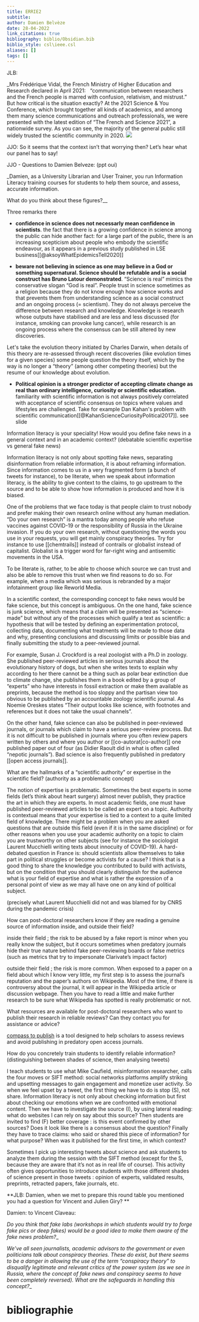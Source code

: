 ```yaml
---
title: ERRIE2
subtitle:
author: Damien Belvèze
date: 28-04-2022
link_citations: true
bibliography: biblio/Obsidian.bib
biblio_style: csl\ieee.csl
aliases: []
tags: []
---
```


JLB:

_Mrs Frédérique Vidal, the French Ministry of Higher Education and Research declared in April 2021:   “communication between researchers and the French people is marred with confusion, relativism, and mistrust.” But how critical is the situation exactly? At the 2021 Science & You Conference, which brought together all kinds of academics, and among them many science communications and outreach professionals, we were presented with the latest edition of “The French and Science 2021”, a nationwide survey. As you can see, the majority of the general public still widely trusted the scientific community in 2020. ![](https://lh6.googleusercontent.com/VNwP0xmazWOleZ1V7oKV3AUZeXKCIp2_4eQUjvVVVHD9tuv2htCvhiQ4FEW8uKmu1K-gVvLdlso-zXPLuDaIjxaAbt00H16zV9YDsHrOVyQMWLrYBysMppaWTXqzXwH94nvGM-GG)

  
  
  
  
  
  
  
  
  
  
  
  
  

JJO: So it seems that the context isn’t that worrying then? Let’s hear what our panel has to say!

  

JJO - Questions to Damien Belveze: (ppt oui)

_Damien, as a University Librarian and User Trainer, you run Information Literacy training courses for students to help them source, and assess, accurate information. 

What do you think about these figures?__

Three remarks there
 
- **confidence in science does not necessarly mean confidence in scientists**. the fact that there is a growing confidence in science among the public can hide another fact: for a large part of the public, there is an increasing scepticism about people who embody the scientific endeavour, as it appears in a previous study published in LSE business[[@aksoyWhatEpidemicsTell2020]]

- **beware not believing in science as one may believe in a God or something supernatural. Science should be refutable and is a social construct has Bruno Latour demonstrated**. “Science is real” mimics the conservative slogan “God is real”. People trust in science sometimes as a religion because they do not know enough how science works and that prevents them from understanding science as a social construct and an ongoing process (= scientism). They do not always perceive the difference between research and knowledge. Knowledge is research whose outputs have stabilised and are less and less discussed (for instance, smoking can provoke lung cancer), while research is an ongoing process where the consensus can be still altered by new discoveries.

Let's take the evolution theory initiated by Charles Darwin, when details of this theory are re-assessed through recent discoveries (like evolution times for a given species) some people question the theory itself, which by the way is no longer a “theory” (among other competing theories) but the resume of our knowledge about evolution.

- **Political opinion is a stronger predictor of accepting climate change as real than ordinary intelligence, curiosity or scientific education.** familiarity with scientific information is not always positively correlated with acceptance of scientific consensus on topics where values and lifestyles are challenged. Take for example Dan Kahan's problem with scientific communication[[@KahanScienceCuriosityPolitical2017]]. see slide

Information literacy is your speciality! How would you define fake news in a general context and in an academic context? (debatable scientific expertise vs general fake news)

  

Information literacy is not only about spotting fake news, separating disinformation from reliable information, it is about reframing information. Since information comes to us in a very fragmented form (a bunch of tweets for instance), to be literate, when we speak about information literacy, is the ability to give context to the claims, to go upstream to the source and to be able to show how information is produced and how it is biased. 

One of the problems that we face today is that people claim to trust nobody and prefer making their own research online without any human mediation. “Do your own research” is a mantra today among people who refuse vaccines against COVID-19 or the responsibility of Russia in the Ukraine invasion. If you do your own research, without questioning the words you use in your requests, you will get mainly conspiracy theories. Try for instance to use [[chemtrails]] instead of contrails or globalist instead of capitalist. Globalist is a trigger word for far-right wing and antisemitic movements in the USA.

To be literate is, rather, to be able to choose which source we can trust and also be able to remove this trust when we find reasons to do so. For example, when a media which was serious is rebranded by a major infotainment group like Reworld Media.

In a scientific context, the corresponding concept to fake news would be fake science, but this concept is ambiguous. On the one hand, fake science is junk science, which means that a claim will be presented as “science-made” but without any of the processes which qualify a text as scientific: a hypothesis that will be tested by defining an experimentation protocol, collecting data, documenting what treatments will be made to those data and why, presenting conclusions and discussing limits or possible bias and finally submitting the study to a peer-reviewed journal. 

For example, Susan J. Crockford is a real zoologist with a Ph.D in zoology. She published peer-reviewed articles in serious journals about the evolutionary history of dogs, but when she writes texts to explain why according to her there cannot be a thing such as polar bear extinction due to climate change, she publishes them in a book edited by a group of “experts” who have interests in fossil extraction or make them available as preprints, because the method is too sloppy and the partisan view too obvious to be published by an accountable zoology scientific journal. As Noemie Oreskes states “Their output looks like science, with footnotes and references but it does not take the usual channels”.

On the other hand, fake science can also be published in peer-reviewed journals, or journals which claim to have a serious peer-review process. But it is not difficult to be published in journals where you often review papers written by others and where you author or [[co-autorat|co-author]] one published paper out of four (as Didier Raoult did in what is often called “nepotic journals”). Bad science is also frequently published in predatory [[open access journals]]. 

What are the hallmarks of a “scientific authority” or expertise in the scientific field? (authority as a problematic concept)

  

The notion of expertise is problematic. Sometimes the best experts in some fields (let’s think about heart surgery) almost never publish, they practice the art in which they are experts. In most academic fields, one must have published peer-reviewed articles to be called an expert on a topic. Authority is contextual means that your expertise is tied to a context to a quite limited field of knowledge. There might be a problem when you are asked questions that are outside this field (even if it is in the same discipline) or for other reasons when you use your academic authority on a topic to claim you are trustworthy on other subjects (see for instance the sociologist Laurent Mucchielli writing texts about innocuity of COVID-19). A hard-debated question in France is: should scientists allow themselves to take part in political struggles or become activists for a cause? I think that is a good thing to share the knowledge you contributed to build with activists, but on the condition that you should clearly distinguish for the audience what is your field of expertise and what is rather the expression of a personal point of view as we may all have one on any kind of political subject.

(precisely what Laurent Mucchielli did not and was blamed for by CNRS during the pandemic crisis)

  

How can post-doctoral researchers know if they are reading a genuine source of information inside, and outside their field?

  

inside their field ; the risk to be abused by a fake report is minor when you really know the subject, but it occurs sometimes when predatory journals hide their true nature behind fake peer-reviewing boards or false metrics (such as metrics that try to impersonate Clarivate’s impact factor)

  

outside their field ; the risk is more common. When exposed to a paper on a field about which I know very little, my first step is to assess the journal’s reputation and the paper’s authors on Wikipedia. Most of the time, if there is controversy about the journal, it will appear in the Wikipedia article or discussion webpage. Then you have to read a little and make further research to be sure what Wikipedia has spotted is really problematic or not. 

  

What resources are available for post-doctoral researchers who want to publish their research in reliable reviews? Can they contact you for assistance or advice?

[compass to publish](https://app.lib.uliege.be/compass-to-publish/) is a tool designed to help scholars to assess reviews and avoid publishing in predatory open access journals.

  

How do you concretely train students to identify reliable information? (distinguishing between shades of science, then analysing tweets)

I teach students to use what Mike Caufield, misinformation researcher, calls the four moves or SIFT method: social networks platforms amplify striking and upsetting messages to gain engagement and monetize user activity. So when we feel upset by a tweet, the first thing we have to do is stop (S), not share. Information literacy is not only about checking information but first about checking our emotions when we are confronted with emotional content. Then we have to investigate the source (I), by using lateral reading: what do websites I can rely on say about this source? Then students are invited to find (F) better coverage : is this event confirmed by other sources? Does it look like there is a consensus about the question? Finally they have to trace claims: who said or shared this piece of information? for what purpose? When was it published for the first time, in which context?

Sometimes I pick up interesting tweets about science and ask students to analyze them during the session with the SIFT method (except for the S, because they are aware that it’s not as in real life of course). This activity often gives opportunities to introduce students with those different shades of science present in those tweets : opinion of experts, validated results, preprints, retracted papers, fake journals, etc.

  

**JLB: Damien, when we met to prepare this round table you mentioned you had a question for Vincent and Julien Giry? **

Damien: to Vincent Claveau:  
  
_Do you think that fake labs (workshops in which students would try to forge fake pics or deep fakes) would be a good idea to make them aware of the fake news problem?__

_We’ve all seen journalists, academic advisors to the government or even politicians talk about conspiracy theories. These do exist, but there seems to be a danger in allowing the use of the term “conspiracy theory” to disqualify legitimate and relevant critics of the power system (as we see in Russia, where the concept of fake news and conspiracy seems to have been completely reversed). What are the safeguards in handling this concept?__



# bibliographie


